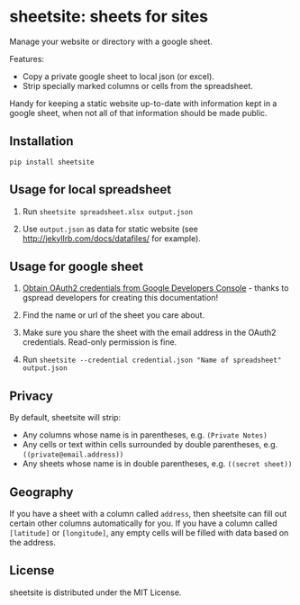 # sheetsite: sheets for sites

Manage your website or directory with a google sheet.

Features:

* Copy a private google sheet to local json (or excel).
* Strip specially marked columns or cells from the spreadsheet.

Handy for keeping a static website up-to-date with information
kept in a google sheet, when not all of that information should 
be made public.

## Installation

```
pip install sheetsite
```

## Usage for local spreadsheet

1. Run `sheetsite spreadsheet.xlsx output.json`

2. Use `output.json` as data for static website (see http://jekyllrb.com/docs/datafiles/ for example).

## Usage for google sheet

1. [Obtain OAuth2 credentials from Google Developers Console](http://gspread.readthedocs.org/en/latest/oauth2.html) - thanks to gspread developers for creating this documentation!

2. Find the name or url of the sheet you care about.

3. Make sure you share the sheet with the email address in the OAuth2 credentials.  Read-only permission is fine.

4. Run `sheetsite --credential credential.json "Name of spreadsheet" output.json`

## Privacy

By default, sheetsite will strip:

* Any columns whose name is in parentheses, e.g. `(Private Notes)`
* Any cells or text within cells surrounded by double parentheses, e.g. `((private@email.address))`
* Any sheets whose name is in double parentheses, e.g. `((secret sheet))`

## Geography

If you have a sheet with a column called `address`, then sheetsite can fill out
certain other columns automatically for you.  If you have a column called
`[latitude]` or `[longitude]`, any empty cells will be filled with data based
on the address.

## License

sheetsite is distributed under the MIT License.

